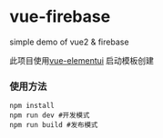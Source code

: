 # vue-firebase
simple demo of vue2 &amp; firebase

此项目使用[vue-elementui](https://github.com/lkiarest/webpack/tree/element) 启动模板创建

### 使用方法
```
npm install
npm run dev #开发模式
npm run build #发布模式
```
